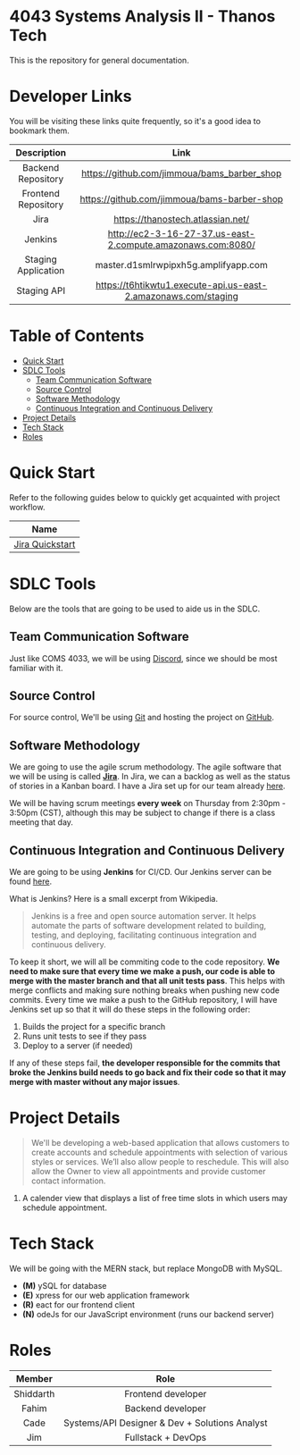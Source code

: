 <h1>4043 Systems Analysis II - Thanos Tech</h1>
This is the repository for general documentation.

<h1>Developer Links</h1>

You will be visiting these links quite frequently, so it's a good idea to bookmark them.

|     Description     |                              Link                              |
| :-----------------: | :------------------------------------------------------------: |
| Backend Repository  |          https://github.com/jimmoua/bams_barber_shop           |
| Frontend Repository |          https://github.com/jimmoua/bams-barber-shop           |
|        Jira         |               https://thanostech.atlassian.net/                |
|       Jenkins       |  http://ec2-3-16-27-37.us-east-2.compute.amazonaws.com:8080/   |
| Staging Application |              master.d1smlrwpipxh5g.amplifyapp.com              |
|     Staging API     | https://t6htikwtu1.execute-api.us-east-2.amazonaws.com/staging |

<h1>Table of Contents</h1>

- [Quick Start](#quick-start)
- [SDLC Tools](#sdlc-tools)
  - [Team Communication Software](#team-communication-software)
  - [Source Control](#source-control)
  - [Software Methodology](#software-methodology)
  - [Continuous Integration and Continuous Delivery](#continuous-integration-and-continuous-delivery)
- [Project Details](#project-details)
- [Tech Stack](#tech-stack)
- [Roles](#roles)

# Quick Start

Refer to the following guides below to quickly get acquainted with project workflow.

|                       Name                       |
| :----------------------------------------------: |
| [Jira Quickstart](./DOCS/jira_quick_tutorial.md) |

# SDLC Tools
Below are the tools that are going to be used to aide us in the SDLC.

## Team Communication Software
Just like COMS 4033, we will be using [Discord](https://www.discord.com/), since we should be most familiar with it.

## Source Control
For source control, We'll be using [Git](https://git-scm.com/) and hosting the project on [GitHub](https://github.com).

## Software Methodology
We are going to use the agile scrum methodology. The agile software that we will be using is called [**Jira**](https://www.jira.com). In Jira, we can a backlog as well as the status of stories in a Kanban board. I have a Jira set up for our team already [here](https://thanostech.atlassian.net/).

We will be having scrum meetings **every week** on Thursday from 2:30pm - 3:50pm (CST), although this may be subject to change if there is a class meeting that day.

## Continuous Integration and Continuous Delivery
We are going to be using **Jenkins** for CI/CD. Our Jenkins server can be found [here](http://ec2-3-16-27-37.us-east-2.compute.amazonaws.com:8080/).

What is Jenkins? Here is a small excerpt from Wikipedia.

> Jenkins is a free and open source automation server. It helps automate the parts of software development related to building, testing, and deploying, facilitating continuous integration and continuous delivery.

To keep it short, we will all be commiting code to the code repository. **We need to make sure that every time we make a push, our code is able to merge with the master branch and that all unit tests pass**. This helps with merge conflicts and making sure nothing breaks when pushing new code commits. Every time we make a push to the GitHub repository, I will have Jenkins set up so that it will do these steps in the following order:

1. Builds the project for a specific branch
2. Runs unit tests to see if they pass
3. Deploy to a server (if needed)

If any of these steps fail, **the developer responsible for the commits that broke the Jenkins build needs to go back and fix their code so that it may merge with master without any major issues**.


# Project Details
> We'll be developing a web-based application that allows customers to create accounts and schedule appointments with selection of various styles or services. We’ll also allow people to reschedule. This will also allow the Owner to view all appointments and provide customer contact information.

1. A calender view that displays a list of free time slots in which users may schedule appointment.

# Tech Stack
We will be going with the MERN stack, but replace MongoDB with MySQL.

+ **(M)** ySQL for database
+ **(E)** xpress for our web application framework
+ **(R)** eact for our frontend client
+ **(N)** odeJs for our JavaScript environment (runs our backend server)

# Roles

|  Member   |                      Role                      |
| :-------: | :--------------------------------------------: |
| Shiddarth |               Frontend developer               |
|   Fahim   |               Backend developer                |
|   Cade    | Systems/API Designer & Dev + Solutions Analyst |
|    Jim    |               Fullstack + DevOps               |
